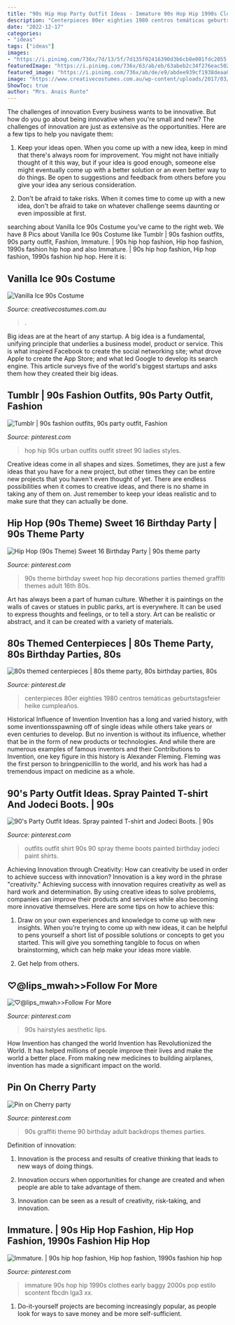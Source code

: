 ```yaml
---
title: "90s Hip Hop Party Outfit Ideas - Immature 90s Hop Hip 1990s Clothes Early Baggy 2000s Pop Estilo Scontent Fbcdn Lga3 Xx"
description: "Centerpieces 80er eighties 1980 centros temáticas geburtstagsfeier heike cumpleaños"
date: "2022-12-17"
categories:
- "ideas"
tags: ["ideas"]
images:
- "https://i.pinimg.com/736x/7d/13/5f/7d135f02416390d3b6cb8e001fdc2055.jpg"
featuredImage: "https://i.pinimg.com/736x/63/ab/eb/63abeb2c34f276eac5020945000a3ffe.jpg"
featured_image: "https://i.pinimg.com/736x/ab/de/e9/abdee939cf1938deaa04c1843c9d0b61.jpg"
image: "https://www.creativecostumes.com.au/wp-content/uploads/2017/03/vanilla-ice-420x560.jpg"
ShowToc: true
author: "Mrs. Anais Runte"
---
```



The challenges of innovation
Every business wants to be innovative. But how do you go about being innovative when you're small and new? The challenges of innovation are just as extensive as the opportunities. Here are a few tips to help you navigate them:
1. Keep your ideas open. When you come up with a new idea, keep in mind that there's always room for improvement. You might not have initially thought of it this way, but if your idea is good enough, someone else might eventually come up with a better solution or an even better way to do things. Be open to suggestions and feedback from others before you give your idea any serious consideration.

2. Don't be afraid to take risks. When it comes time to come up with a new idea, don't be afraid to take on whatever challenge seems daunting or even impossible at first.

	

		
searching about Vanilla Ice 90s Costume you've came to the right web. We have 8 Pics about Vanilla Ice 90s Costume like Tumblr | 90s fashion outfits, 90s party outfit, Fashion, Immature. | 90s hip hop fashion, Hip hop fashion, 1990s fashion hip hop and also Immature. | 90s hip hop fashion, Hip hop fashion, 1990s fashion hip hop. Here it is:
		
    
## Vanilla Ice 90s Costume

<img loading=lazy src="https://www.creativecostumes.com.au/wp-content/uploads/2017/03/vanilla-ice-420x560.jpg" onerror="this.onerror=null;this.src='https://tse4.mm.bing.net/th?id=OIP.188ApgN7dJoUgyVZaA2EFAAAAA&amp;pid=15.1';" alt="Vanilla Ice 90s Costume">

_Source: creativecostumes.com.au_

>. 

	

Big ideas are at the heart of any startup. A big idea is a fundamental, unifying principle that underlies a business model, product or service. This is what inspired Facebook to create the social networking site; what drove Apple to create the App Store; and what led Google to develop its search engine. This article surveys five of the world's biggest startups and asks them how they created their big ideas.

    
## Tumblr | 90s Fashion Outfits, 90s Party Outfit, Fashion

<img loading=lazy src="https://i.pinimg.com/736x/c3/d1/db/c3d1db68abdb48b7355aea007d17124b--s-hip-hop-fashion-urban-fashion.jpg" onerror="this.onerror=null;this.src='https://tse1.mm.bing.net/th?id=OIP.hQEla_Wo6dJ2CRVopjNVkwHaLI&amp;pid=15.1';" alt="Tumblr | 90s fashion outfits, 90s party outfit, Fashion">

_Source: pinterest.com_

>hop hip 90s urban outfits outfit street 90 ladies styles. 

	

Creative ideas come in all shapes and sizes. Sometimes, they are just a few ideas that you have for a new project, but other times they can be entire new projects that you haven't even thought of yet. There are endless possibilities when it comes to creative ideas, and there is no shame in taking any of them on. Just remember to keep your ideas realistic and to make sure that they can actually be done.

    
## Hip Hop (90s Theme) Sweet 16 Birthday Party | 90s Theme Party

<img loading=lazy src="https://i.pinimg.com/736x/a4/48/fe/a448fef4c9d36c4504cfee8b545c247c.jpg" onerror="this.onerror=null;this.src='https://tse1.mm.bing.net/th?id=OIP.wIGFfmrp_39LyRqVDi0RywHaF2&amp;pid=15.1';" alt="Hip Hop (90s Theme) Sweet 16 Birthday Party | 90s theme party">

_Source: pinterest.com_

>90s theme birthday sweet hop hip decorations parties themed graffiti themes adult 16th 80s. 

	

Art has always been a part of human culture. Whether it is paintings on the walls of caves or statues in public parks, art is everywhere. It can be used to express thoughts and feelings, or to tell a story. Art can be realistic or abstract, and it can be created with a variety of materials.

    
## 80s Themed Centerpieces | 80s Theme Party, 80s Birthday Parties, 80s

<img loading=lazy src="https://i.pinimg.com/736x/95/2c/67/952c672060f8badc7d7c9f5b62b1b1fd--s-crafts-s-party-centerpieces.jpg" onerror="this.onerror=null;this.src='https://tse1.mm.bing.net/th?id=OIP.wlnJrHGxt6OWAGSGSUGAvwHaJc&amp;pid=15.1';" alt="80s themed centerpieces | 80s theme party, 80s birthday parties, 80s">

_Source: pinterest.de_

>centerpieces 80er eighties 1980 centros temáticas geburtstagsfeier heike cumpleaños. 

	

Historical Influence of Invention
Invention has a long and varied history, with some inventionsspawning off of single ideas while others take years or even centuries to develop. But no invention is without its influence, whether that be in the form of new products or technologies. And while there are numerous examples of famous inventors and their Contributions to Invention, one key figure in this history is Alexander Fleming. Fleming was the first person to bringpenicillin to the world, and his work has had a tremendous impact on medicine as a whole.

    
## 90&#039;s Party Outfit Ideas. Spray Painted T-shirt And Jodeci Boots. | 90s

<img loading=lazy src="https://i.pinimg.com/736x/7d/13/5f/7d135f02416390d3b6cb8e001fdc2055.jpg" onerror="this.onerror=null;this.src='https://tse4.mm.bing.net/th?id=OIP.6RTpFDqeb4jbealCSTGICQHaJ3&amp;pid=15.1';" alt="90&#039;s Party Outfit Ideas. Spray painted T-shirt and Jodeci Boots. | 90s">

_Source: pinterest.com_

>outfits outfit shirt 90s 90 spray theme boots painted birthday jodeci paint shirts. 

	

Achieving Innovation through Creativity: How can creativity be used in order to achieve success with innovation?
Innovation is a key word in the phrase "creativity." Achieving success with innovation requires creativity as well as hard work and determination. By using creative ideas to solve problems, companies can improve their products and services while also becoming more innovative themselves. Here are some tips on how to achieve this: 
1. Draw on your own experiences and knowledge to come up with new insights. When you’re trying to come up with new ideas, it can be helpful to pens yourself a short list of possible solutions or concepts to get you started. This will give you something tangible to focus on when brainstorming, which can help make your ideas more viable. 

2. Get help from others.

    
## ♡@lips_mwah&gt;&gt;Follow For More

<img loading=lazy src="https://i.pinimg.com/736x/95/19/81/95198173cf63311282fd15d47c1b17b4.jpg" onerror="this.onerror=null;this.src='https://tse1.mm.bing.net/th?id=OIP.hjsFmjQD7elMTzeKREbV2wHaLA&amp;pid=15.1';" alt="♡@lips_mwah&gt;&gt;Follow For More">

_Source: pinterest.com_

>90s hairstyles aesthetic lips. 

	

How Invention has changed the world
Invention has Revolutionized the World. It has helped millions of people improve their lives and make the world a better place. From making new medicines to building airplanes, invention has made a significant impact on the world.

    
## Pin On Cherry Party

<img loading=lazy src="https://i.pinimg.com/736x/63/ab/eb/63abeb2c34f276eac5020945000a3ffe.jpg" onerror="this.onerror=null;this.src='https://tse3.mm.bing.net/th?id=OIP.UOqwA6DrgoXVRjBYth8eyAHaIH&amp;pid=15.1';" alt="Pin on Cherry party">

_Source: pinterest.com_

>90s graffiti theme 90 birthday adult backdrops themes parties. 

	

Definition of innovation:
1. Innovation is the process and results of creative thinking that leads to new ways of doing things.
2. Innovation occurs when opportunities for change are created and when people are able to take advantage of them.

3. Innovation can be seen as a result of creativity, risk-taking, and innovation.

    
## Immature. | 90s Hip Hop Fashion, Hip Hop Fashion, 1990s Fashion Hip Hop

<img loading=lazy src="https://i.pinimg.com/736x/ab/de/e9/abdee939cf1938deaa04c1843c9d0b61.jpg" onerror="this.onerror=null;this.src='https://tse1.mm.bing.net/th?id=OIP.nMnJ89YY9ErdUqaikC0AkgHaJ8&amp;pid=15.1';" alt="Immature. | 90s hip hop fashion, Hip hop fashion, 1990s fashion hip hop">

_Source: pinterest.com_

>immature 90s hop hip 1990s clothes early baggy 2000s pop estilo scontent fbcdn lga3 xx. 

	

1. Do-it-yourself projects are becoming increasingly popular, as people look for ways to save money and be more self-sufficient.

